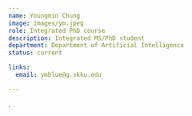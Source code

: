 ```yaml
---
name: Youngmin Chung
image: images/ym.jpeg
role: Integrated PhD course
description: Integrated MS/PhD student
department: Department of Artificial Intelligence
status: current

links:
  email: ymblue@g.skku.edu

---
```


.
